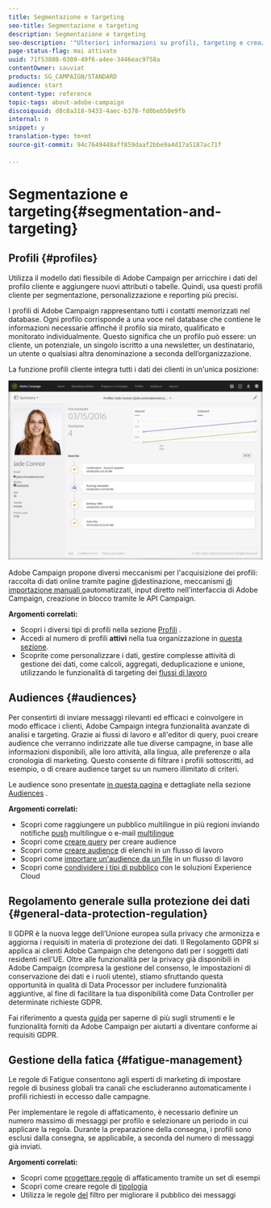 ```yaml
---
title: Segmentazione e targeting
seo-title: Segmentazione e targeting
description: Segmentazione e targeting
seo-description: '"Ulteriori informazioni su profili, targeting e creazione di audience in Campaign: crea tipi di pubblico, importa contatti e condividi i tipi di pubblico con le soluzioni Experience Cloud, evitando affaticamenti di marketing."'
page-status-flag: mai attivato
uuid: 71f53808-0309-49f6-a4ee-3446eac9758a
contentOwner: sauviat
products: SG_CAMPAIGN/STANDARD
audience: start
content-type: reference
topic-tags: about-adobe-campaign
discoiquuid: d8c8a318-9433-4aec-b378-fd0beb50e9fb
internal: n
snippet: y
translation-type: tm+mt
source-git-commit: 94c7649448aff859daaf2bbe9a4d17a5187ac71f

---
```



# Segmentazione e targeting{#segmentation-and-targeting}

## Profili {#profiles}

Utilizza il modello dati flessibile di Adobe Campaign per arricchire i dati del profilo cliente e aggiungere nuovi attributi o tabelle. Quindi, usa questi profili cliente per segmentazione, personalizzazione e reporting più precisi.

I profili di Adobe Campaign rappresentano tutti i contatti memorizzati nel database. Ogni profilo corrisponde a una voce nel database che contiene le informazioni necessarie affinché il profilo sia mirato, qualificato e monitorato individualmente. Questo significa che un profilo può essere: un cliente, un potenziale, un singolo iscritto a una newsletter, un destinatario, un utente o qualsiasi altra denominazione a seconda dell’organizzazione.

La funzione profili cliente integra tutti i dati dei clienti in un'unica posizione:

![](assets/mkt_hist_view.png)

Adobe Campaign propone diversi meccanismi per l'acquisizione dei profili: raccolta di dati online tramite pagine [di](../../channels/using/about-landing-pages.md)destinazione, meccanismi [di importazione manuali o](../../automating/using/about-data-import-and-export.md)automatizzati, input [](../../audiences/using/creating-profiles.md) diretto nell'interfaccia di Adobe Campaign, creazione in blocco tramite le API [](https://final-docs.campaign.adobe.com/doc/standard/en/api/ACS_API.html)Campaign.

**Argomenti correlati:**

* Scopri i diversi tipi di profili nella sezione [Profili](../../audiences/using/about-profiles.md) .
* Accedi al numero di profili **attivi** nella tua organizzazione in [questa sezione](../../audiences/using/active-profiles.md).
* Scoprite come personalizzare i dati, gestire complesse attività di gestione dei dati, come calcoli, aggregati, deduplicazione e unione, utilizzando le funzionalità di targeting dei [flussi di lavoro](../../automating/using/about-targeting-activities.md)

## Audiences {#audiences}

Per consentirti di inviare messaggi rilevanti ed efficaci e coinvolgere in modo efficace i clienti, Adobe Campaign integra funzionalità avanzate di analisi e targeting. Grazie ai flussi di lavoro e all'editor di query, puoi creare audience che verranno indirizzate alle tue diverse campagne, in base alle informazioni disponibili, alle loro attività, alla lingua, alle preferenze o alla cronologia di marketing. Questo consente di filtrare i profili sottoscritti, ad esempio, o di creare audience target su un numero illimitato di criteri.

Le audience sono presentate [in questa pagina](../../audiences/using/about-audiences.md) e dettagliate nella sezione [Audiences](../../audiences/using/creating-audiences.md) .

**Argomenti correlati:**

* Scopri come raggiungere un pubblico multilingue in più regioni inviando notifiche [push](../../channels/using/creating-a-multilingual-push-notification.md) multilingue o e-mail [multilingue](../../channels/using/creating-a-multilingual-email.md)
* Scopri come [creare query](../../audiences/using/creating-audiences.md#creating-query-audiences) per creare audience
* Scopri come [creare audience](../../audiences/using/creating-audiences.md#creating-list-audiences) di elenchi in un flusso di lavoro
* Scopri come [importare un'audience da un file](../../audiences/using/creating-audiences.md#creating-file-audiences) in un flusso di lavoro
* Scopri come [condividere i tipi di pubblico](../../audiences/using/creating-audiences.md#creating-experience-cloud-audiences) con le soluzioni Experience Cloud

## Regolamento generale sulla protezione dei dati {#general-data-protection-regulation}

Il GDPR è la nuova legge dell’Unione europea sulla privacy che armonizza e aggiorna i requisiti in materia di protezione dei dati. Il Regolamento GDPR si applica ai clienti Adobe Campaign che detengono dati per i soggetti dati residenti nell'UE. Oltre alle funzionalità per la privacy già disponibili in Adobe Campaign (compresa la gestione del consenso, le impostazioni di conservazione dei dati e i ruoli utente), stiamo sfruttando questa opportunità in qualità di Data Processor per includere funzionalità aggiuntive, al fine di facilitare la tua disponibilità come Data Controller per determinate richieste GDPR.

Fai riferimento a questa [guida](https://docs.campaign.adobe.com/doc/standard/getting_started/en/ACS_GDPR.html) per saperne di più sugli strumenti e le funzionalità forniti da Adobe Campaign per aiutarti a diventare conforme ai requisiti GDPR.

## Gestione della fatica {#fatigue-management}

Le regole di Fatigue consentono agli esperti di marketing di impostare regole di business globali tra canali che escluderanno automaticamente i profili richiesti in eccesso dalle campagne.

Per implementare le regole di affaticamento, è necessario definire un numero massimo di messaggi per profilo e selezionare un periodo in cui applicare la regola. Durante la preparazione della consegna, i profili sono esclusi dalla consegna, se applicabile, a seconda del numero di messaggi già inviati.

**Argomenti correlati:**

* Scopri come [progettare regole](../../administration/using/fatigue-rules.md#examples) di affaticamento tramite un set di esempi
* Scopri come creare regole di [tipologia](../../administration/using/about-typology-rules.md)
* Utilizza le regole [del](../../administration/using/filtering-rules.md) filtro per migliorare il pubblico dei messaggi
